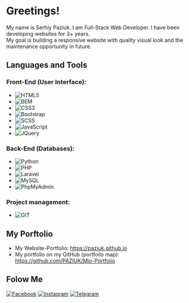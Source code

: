 # Greetings!

My name is Serhiy Paziuk. I am Full-Stack Web Developer. I have been developing websites for 3+ years.<br/>
My goal is building a responsive website with quality visual look and the maintenance opportunity in future.

## Languages and Tools
### Front-End (User Interface):
  - ![HTML5](https://img.shields.io/badge/-HTML5-ffffff?style=for-the-badge&logo=html5)
  - ![BEM](https://img.shields.io/badge/-BEM-052534?style=for-the-badge&logo=bem)
  - ![CSS3](https://img.shields.io/badge/-CSS3-264de4?style=for-the-badge&logo=css3)
  - ![Bootstrap](https://img.shields.io/badge/-Bootstrap-ffffff?style=for-the-badge&logo=bootstrap)
  - ![SCSS](https://img.shields.io/badge/-SASS/SCSS-264de4?style=for-the-badge&logo=sass)
  - ![JavaScript](https://img.shields.io/badge/-JavaScript-ffffff?style=for-the-badge&logo=javascript)
  - ![JQuery](https://img.shields.io/badge/-JQuery-264de4?style=for-the-badge&logo=jquery)
### Back-End (Databases):
  - ![Python](https://img.shields.io/badge/-Python-ffdf5a?style=for-the-badge&logo=python)
  - ![PHP](https://img.shields.io/badge/-PHP-090909?style=for-the-badge&logo=php)
  - ![Laravel](https://img.shields.io/badge/-Laravel-090909?style=for-the-badge&logo=laravel)
  - ![MySQL](https://img.shields.io/badge/-MySQL-ffffff?style=for-the-badge&logo=mysql)
  - ![PhpMyAdmin](https://img.shields.io/badge/-PhpMyAdmin-ffffff?style=for-the-badge&logo=phpmyadmin)
### Project management:
  - ![GIT](https://img.shields.io/badge/-GIT-ffffff?style=for-the-badge&logo=git)

## My Porftolio
  - My Website-Portfolio: https://paziuk.github.io
  - My portfolio on my GitHub (portfoilo map): https://github.com/PAZIUK/Mio-Portfolio


## Folow Me
[![Facebook](https://img.shields.io/badge/-Facebook-090909?style=for-the-badge&logo=facebook)](https://www.facebook.com/paziuk.17)
[![Instagram](https://img.shields.io/badge/-Instagram-090909?style=for-the-badge&logo=instagram)](https://www.instagram.com/paziuk.17)
[![Telegram](https://img.shields.io/badge/-Telegram-090909?style=for-the-badge&logo=telegram)](https://t.me/Paziuk17)
